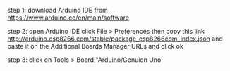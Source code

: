 

step 1: download Arduino IDE from https://www.arduino.cc/en/main/software

step 2: open Arduino IDE click File > Preferences then copy this link
http://arduino.esp8266.com/stable/package_esp8266com_index.json
and paste it on the Additional Boards Manager URLs and click ok

step 3: click on Tools > Board:"Arduino/Genuion Uno
